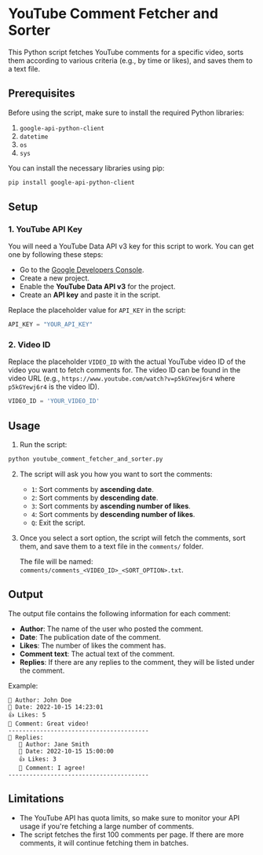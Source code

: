 # YouTube Comment Fetcher and Sorter

This Python script fetches YouTube comments for a specific video, sorts them according to various criteria (e.g., by time or likes), and saves them to a text file.

## Prerequisites

Before using the script, make sure to install the required Python libraries:

1. `google-api-python-client`
2. `datetime`
3. `os`
4. `sys`

You can install the necessary libraries using pip:

```bash
pip install google-api-python-client
```

## Setup

### 1. YouTube API Key

You will need a YouTube Data API v3 key for this script to work. You can get one by following these steps:

* Go to the [Google Developers Console](https://console.developers.google.com/).
* Create a new project.
* Enable the **YouTube Data API v3** for the project.
* Create an **API key** and paste it in the script.

Replace the placeholder value for `API_KEY` in the script:

```python
API_KEY = "YOUR_API_KEY"
```

### 2. Video ID

Replace the placeholder `VIDEO_ID` with the actual YouTube video ID of the video you want to fetch comments for. The video ID can be found in the video URL (e.g., `https://www.youtube.com/watch?v=p5kGYewj6r4` where `p5kGYewj6r4` is the video ID).

```python
VIDEO_ID = 'YOUR_VIDEO_ID'
```

## Usage

1. Run the script:

```bash
python youtube_comment_fetcher_and_sorter.py
```

2. The script will ask you how you want to sort the comments:

   * `1`: Sort comments by **ascending date**.
   * `2`: Sort comments by **descending date**.
   * `3`: Sort comments by **ascending number of likes**.
   * `4`: Sort comments by **descending number of likes**.
   * `Q`: Exit the script.

3. Once you select a sort option, the script will fetch the comments, sort them, and save them to a text file in the `comments/` folder.

   The file will be named: `comments/comments_<VIDEO_ID>_<SORT_OPTION>.txt`.

## Output

The output file contains the following information for each comment:

* **Author**: The name of the user who posted the comment.
* **Date**: The publication date of the comment.
* **Likes**: The number of likes the comment has.
* **Comment text**: The actual text of the comment.
* **Replies**: If there are any replies to the comment, they will be listed under the comment.

Example:

```
👤 Author: John Doe
📅 Date: 2022-10-15 14:23:01
👍 Likes: 5
💬 Comment: Great video!
----------------------------------------
🔽 Replies:
   👤 Author: Jane Smith
   📅 Date: 2022-10-15 15:00:00
   👍 Likes: 3
   💬 Comment: I agree!
----------------------------------------
```


## Limitations

* The YouTube API has quota limits, so make sure to monitor your API usage if you're fetching a large number of comments.
* The script fetches the first 100 comments per page. If there are more comments, it will continue fetching them in batches.


